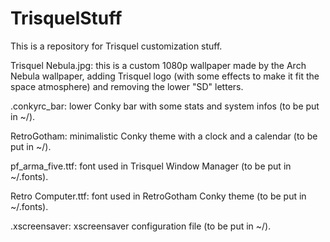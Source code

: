 # TrisquelStuff
This is a repository for Trisquel customization stuff.

Trisquel Nebula.jpg: this is a custom 1080p wallpaper made by the Arch Nebula wallpaper, adding Trisquel logo (with some effects to make it fit the space atmosphere) and removing the lower "SD" letters.

.conkyrc_bar: lower Conky bar with some stats and system infos (to be put in ~/).

RetroGotham: minimalistic Conky theme with a clock and a calendar (to be put in ~/).

pf_arma_five.ttf: font used in Trisquel Window Manager (to be put in ~/.fonts).

Retro Computer.ttf: font used in RetroGotham Conky theme (to be put in ~/.fonts).

.xscreensaver: xscreensaver configuration file (to be put in ~/).
